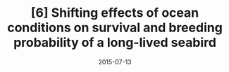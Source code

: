 ---
title: "[6] Shifting effects of ocean conditions on survival and breeding probability of a long-lived seabird"
collection: publications
date: 2015-07-13
venue: 'PLOS One'
link: 'https://doi.org/10.1371/journal.pone.0132372'
paperurl: '/files/Schmidt et al. 2015 - Shifting Effects of Ocean Conditions.pdf'
openaccess: true
citation: "Schmidt AE, Dybala KE, Botsford LW, Eadie JM, Bradley RW, Jahncke J (2015) Shifting effects of ocean conditions on survival and breeding probability of a long-lived seabird. <i>PLOS One</i> 10:e0132372. DOI: 10.1371/journal.pone.0132372"
---